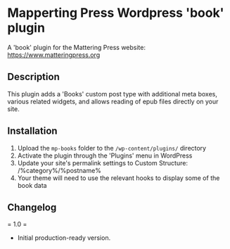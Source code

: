 # Mapperting Press Wordpress 'book' plugin

A 'book' plugin for the Mattering Press website: https://www.matteringpress.org

## Description

This plugin adds a 'Books' custom post type with additional meta boxes, various related widgets, and allows reading of epub files directly on your site. 

## Installation

1. Upload the `mp-books` folder to the `/wp-content/plugins/` directory
2. Activate the plugin through the 'Plugins' menu in WordPress
3. Update your site's permalink settings to Custom Structure: /%category%/%postname%
4. Your theme will need to use the relevant hooks to display some of the book data


## Changelog

= 1.0 =
* Initial production-ready version.

